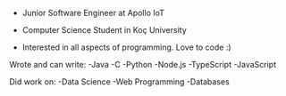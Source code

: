 - Junior Software Engineer at Apollo IoT
- Computer Science Student in Koç University

- Interested in all aspects of programming. Love to code :)

Wrote and can write:
-Java
-C
-Python
-Node.js
-TypeScript
-JavaScript

Did work on:
-Data Science
-Web Programming
-Databases

